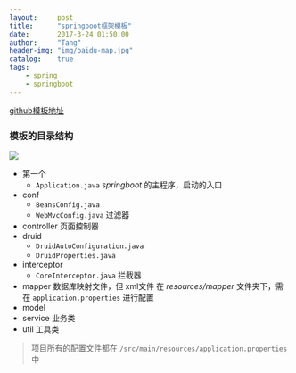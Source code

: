 ```yaml
---
layout:     post
title:      "springboot框架模板"
date:       2017-3-24 01:50:00
author:     "Tang"
header-img: "img/baidu-map.jpg"
catalog:    true
tags:
    - spring
    - springboot
---
```


[github模板地址](https://github.com/tangliangdong/springboot-template)

### 模板的目录结构

![](../../../../img/springboot/1.png)

 - 第一个 
    - `Application.java` *springboot* 的主程序，启动的入口
 - conf
    - `BeansConfig.java`
    - `WebMvcConfig.java` 过滤器
 - controller 页面控制器
 - druid
    - `DruidAutoConfiguration.java`
    - `DruidProperties.java`
 - interceptor
    - `CoreInterceptor.java` 拦截器
 - mapper 数据库映射文件，但 xml文件 在 *resources/mapper* 文件夹下，需在 `application.properties` 进行配置
 - model 
 - service 业务类
 - util 工具类


> 项目所有的配置文件都在 `/src/main/resources/application.properties` 中



